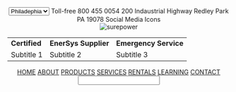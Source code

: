 <!DOCTYPE html>
<html lang="en">
<head>
    <meta charset="UTF-8">
    <title>Main page</title>
</head>
<body>
<header>
    <select>
        <option>Philadephia</option>
    </select>
    Toll-free 800 455 0054
    200 Indaustrial Highway Redley Park PA 19078
    Social Media Icons
    <br>
<img src="logo.png" alt="surepower">
<table>
    <tr>
        <td><b>Certified</b></td>
        <td><b>EnerSys Supplier</b></td>
        <td><b>Emergency Service</b></td>
    </tr>
    <tr>
        <td>Subtitle 1
        </td>
        <td>Subtitle 2</td>
        <td> Subtitle 3</td>
    </tr>
</table>
    <nav>
        <a href="index.html">HOME</a>
        <a href="about.html">ABOUT</a>
        <a href="products.html">PRODUCTS</a>
        <a href="services.html">SERVICES</a>
        <a href="rentals.html">RENTALS</a>
        <a href="learning.html">LEARNING</a>
        <a href="contact.html">CONTACT</a>
    </nav>
    <input type="search">
</header>
</body>
</html>
